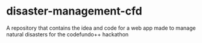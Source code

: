 # disaster-management-cfd
A repository that contains the idea and code for a web app made to manage natural disasters for the codefundo++ hackathon
